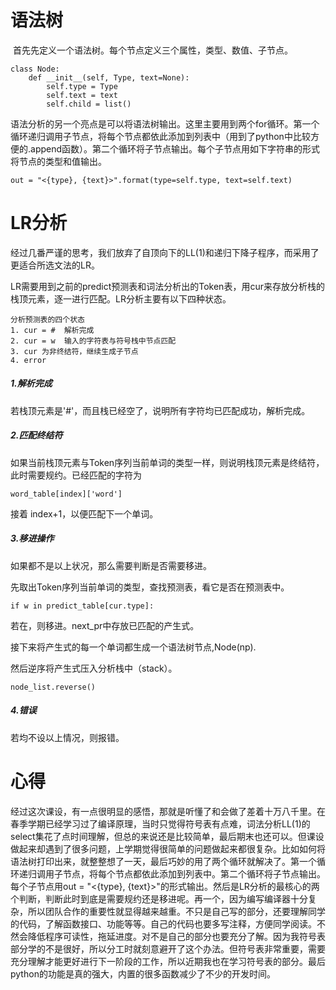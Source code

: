 # 语法树	

​        首先先定义一个语法树。每个节点定义三个属性，类型、数值、子节点。

```
class Node:
    def __init__(self, Type, text=None):
        self.type = Type
        self.text = text
        self.child = list()
```

​      语法分析的另一个亮点是可以将语法树输出。这里主要用到两个for循环。第一个循环递归调用子节点，将每个节点都依此添加到列表中（用到了python中比较方便的.append函数）。第二个循环将子节点输出。每个子节点用如下字符串的形式将节点的类型和值输出。

```
out = "<{type}, {text}>".format(type=self.type, text=self.text)
```



# LR分析

​        经过几番严谨的思考，我们放弃了自顶向下的LL(1)和递归下降子程序，而采用了更适合所选文法的LR。

​       LR需要用到之前的predict预测表和词法分析出的Token表，用cur来存放分析栈的栈顶元素，逐一进行匹配。LR分析主要有以下四种状态。

```
分析预测表的四个状态
1. cur = #  解析完成
2. cur = w  输入的字符表与符号栈中节点匹配
3. cur 为非终结符，继续生成子节点
4. error
```

##### 1.解析完成

​		若栈顶元素是'#'，而且栈已经空了，说明所有字符均已匹配成功，解析完成。



##### 2.匹配终结符

​		如果当前栈顶元素与Token序列当前单词的类型一样，则说明栈顶元素是终结符，此时需要规约。已经匹配的字符为

```
word_table[index]['word']  
```

接着 index+1，以便匹配下一个单词。



##### 3.移进操作

如果都不是以上状况，那么需要判断是否需要移进。

先取出Token序列当前单词的类型，查找预测表，看它是否在预测表中。

```
if w in predict_table[cur.type]: 
```

若在，则移进。next_pr中存放已匹配的产生式。

接下来将产生式的每一个单词都生成一个语法树节点,Node(np).

然后逆序将产生式压入分析栈中（stack）。

```
node_list.reverse() 
```

##### 4.错误

若均不设以上情况，则报错。



# 心得

​		经过这次课设，有一点很明显的感悟，那就是听懂了和会做了差着十万八千里。在春季学期已经学习过了编译原理，当时只觉得符号表有点难，词法分析LL(1)的select集花了点时间理解，但总的来说还是比较简单，最后期末也还可以。但课设做起来却遇到了很多问题，上学期觉得很简单的问题做起来都很复杂。比如如何将语法树打印出来，就整整想了一天，最后巧妙的用了两个循环就解决了。第一个循环递归调用子节点，将每个节点都依此添加到列表中。第二个循环将子节点输出。每个子节点用out = "<{type}, {text}>"的形式输出。然后是LR分析的最核心的两个判断，判断此时到底是需要规约还是移进呢。再一个，因为编写编译器十分复杂，所以团队合作的重要性就显得越来越重。不只是自己写的部分，还要理解同学的代码，了解函数接口、功能等等。自己的代码也要多写注释，方便同学阅读。不然会降低程序可读性，拖延进度。对不是自己的部分也要充分了解。因为我符号表部分学的不是很好，所以分工时就刻意避开了这个办法。但符号表非常重要，需要充分理解才能更好进行下一阶段的工作，所以近期我也在学习符号表的部分。最后python的功能是真的强大，内置的很多函数减少了不少的开发时间。
